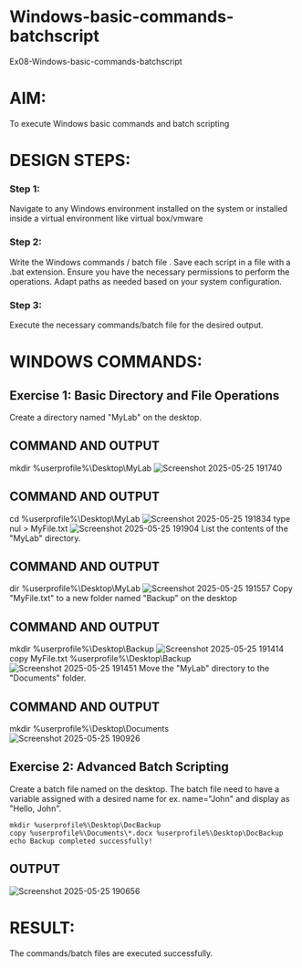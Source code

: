 # Windows-basic-commands-batchscript
Ex08-Windows-basic-commands-batchscript

# AIM:
To execute Windows basic commands and batch scripting

# DESIGN STEPS:

### Step 1:

Navigate to any Windows environment installed on the system or installed inside a virtual environment like virtual box/vmware 

### Step 2:

Write the Windows commands / batch file . Save each script in a file with a .bat extension. Ensure you have the necessary permissions to perform the operations. Adapt paths as needed based on your system configuration.
### Step 3:

Execute the necessary commands/batch file for the desired output. 
# WINDOWS COMMANDS:
## Exercise 1: Basic Directory and File Operations
Create a directory named "MyLab" on the desktop.
## COMMAND AND OUTPUT
mkdir %userprofile%\Desktop\MyLab 
![Screenshot 2025-05-25 191740](https://github.com/user-attachments/assets/2a648c37-e816-48a4-8b11-cc60f4b0ed4e)
## COMMAND AND OUTPUT
cd %userprofile%\Desktop\MyLab 
![Screenshot 2025-05-25 191834](https://github.com/user-attachments/assets/245dc39f-1b95-4b52-ac1a-07cb05430aff)
type nul > MyFile.txt 
![Screenshot 2025-05-25 191904](https://github.com/user-attachments/assets/f8ad646f-56ce-4bf4-bfba-15624cfd17cf)
List the contents of the "MyLab" directory.
## COMMAND AND OUTPUT
dir %userprofile%\Desktop\MyLab 
![Screenshot 2025-05-25 191557](https://github.com/user-attachments/assets/67b23934-2874-4a61-80e6-32ba4bcb6f8f)
Copy "MyFile.txt" to a new folder named "Backup" on the desktop
## COMMAND AND OUTPUT
mkdir %userprofile%\Desktop\Backup 
![Screenshot 2025-05-25 191414](https://github.com/user-attachments/assets/922713ce-707d-43a8-b661-f4e428b6da72)
copy MyFile.txt %userprofile%\Desktop\Backup 
![Screenshot 2025-05-25 191451](https://github.com/user-attachments/assets/ca354579-0c10-473b-ab57-1c864f61fcd1)
Move the "MyLab" directory to the "Documents" folder.

## COMMAND AND OUTPUT
mkdir %userprofile%\Desktop\Documents
![Screenshot 2025-05-25 190926](https://github.com/user-attachments/assets/915e2366-505c-4279-8233-8e9b531ac996)
## Exercise 2: Advanced Batch Scripting
Create a batch file named on the desktop. The batch file need to have a variable assigned with a desired name for ex. name="John" and display as "Hello, John".
```
mkdir %userprofile%\Desktop\DocBackup
copy %userprofile%\Documents\*.docx %userprofile%\Desktop\DocBackup
echo Backup completed successfully!
```

## OUTPUT
![Screenshot 2025-05-25 190656](https://github.com/user-attachments/assets/83b7a5b6-7b86-47cc-880f-2905b94967fb)




# RESULT:
The commands/batch files are executed successfully.

